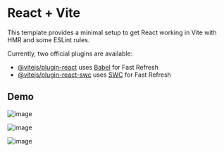 # React + Vite

This template provides a minimal setup to get React working in Vite with HMR and some ESLint rules.

Currently, two official plugins are available:

- [@vitejs/plugin-react](https://github.com/vitejs/vite-plugin-react/blob/main/packages/plugin-react/README.md) uses [Babel](https://babeljs.io/) for Fast Refresh
- [@vitejs/plugin-react-swc](https://github.com/vitejs/vite-plugin-react-swc) uses [SWC](https://swc.rs/) for Fast Refresh


## Demo
![image](https://github.com/RidhikaJoshi/Counter/assets/92508014/601ea75f-4991-47b4-8e2e-2833d9e2f5bb)

![image](https://github.com/RidhikaJoshi/Counter/assets/92508014/f98362a5-8e94-416c-b258-32496a364ee7)

![image](https://github.com/RidhikaJoshi/Counter/assets/92508014/801a52a6-7cf3-4393-8e4a-0f85ee2bed40)



